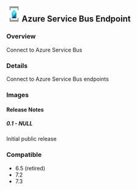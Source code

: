 ## <img src='./logo.jpg' width='40' height='40'>Azure Service Bus Endpoint

### Overview
Connect to Azure Service Bus
### Details
Connect to Azure Service Bus endpoints
### Images




#### Release Notes

##### 0.1 - NULL
Initial public release
### Compatible
 - 6.5 (retired)
 - 7.2
 - 7.3